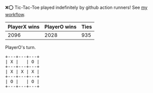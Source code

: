 :x::o: Tic-Tac-Toe played indefinitely by github action runners! See [my workflow](.github/workflows/play.yaml).

|PlayerX wins|PlayerO wins|Ties|
|-|-|-|
|2096|2028|935|

PlayerO's turn.

<pre>
+---+---+---+
| X |   | O |
+---+---+---+
| X | X | X |
+---+---+---+
| O |   | O |
+---+---+---+
</pre>